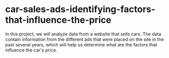 # car-sales-ads-identifying-factors-that-influence-the-price
In this project, we will analyze data from a website that sells cars. The data contain information from the different ads that were placed on the site in the past several years, which will help us determine what are the factors that influence the car's price.
